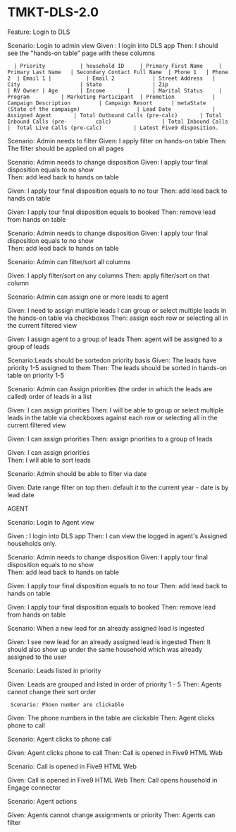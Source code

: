 # TMKT-DLS-2.0


Feature: Login to DLS

Scenario: Login to admin view 
   Given : I login into DLS app 
   Then: I should see the "hands-on table" page with these columns  
   
      | Priority           | household ID     | Primary First Name     |  Primary Last Name   | Secondary Contact Full Name  | Phone 1   | Phone 2  | Email 1 |           | Email 2            | Street Address   | City                   | State                | Zip                          | RV Owner | Age       | Income       |       | Marital Status     | Program          | Marketing Participant  | Promotion            | Campaign Description         | Campaign Resort      | metaState           (State of the campaign)                  | Lead Date             | Assigned Agent       | Total Outbound Calls (pre-calc)       | Total Inbound Calls (pre-         calc)                | Total Inbound Calls      |  Total Live Calls (pre-calc)          | Latest Five9 disposition. 


 
Scenario: Admin needs to filter 
  Given: I apply filter on hands-on table 
  Then: The filter should be applied on all pages 
 


 

 
Scenario: Admin needs to change disposition 
   Given: I apply tour final disposition equals to no show  
   Then: add lead back to hands on table 

   Given: I apply tour final disposition equals to no tour 
   Then: add lead back to hands on table 

   Given: I apply tour final disposition equals to booked 
   Then: remove lead from hands on table 
   
   
   
   
   
 
   
   Scenario: Admin needs to change disposition 
   Given: I apply tour final disposition equals to no show  
   Then: add lead back to hands on table 

   
   
   
   
 Scenario: Admin can filter/sort all columns
 
 Given: I apply filter/sort on any columns
   Then: apply filter/sort on that column
   
   
      
 Scenario: Admin can assign one or more leads to agent
 
 Given: I need to assign multiple leads
 I can group or select multiple leads in the hands-on table via checkboxes
   Then: assign each row or selecting all in the current filtered view
   
 Given: I assign agent to a group of leads 
   Then: agent will be assigned to a group of leads
 
 Scenario:Leads should be sortedon priority basis
 Given: The leads have priority 1-5 assigned to them 
 Then: The leads should be sorted in hands-on table on priority 1-5
 
 Scenario: Admin can Assign priorities (the order in which the leads are called) order of leads in a list
 
 Given: I can assign priorities
   Then: I will be able to group or select multiple leads in the table via checkboxes against each row or selecting all in the current filtered view
   
 Given: I can assign priorities
   Then:  assign priorities to a group of leads
   
   Given: I can assign priorities  
   Then: I will able to sort leads
   
   
  Scenario: Admin should be able to filter via date

 Given:  Date range filter on top
   then: default it to the current year - date is by lead date







AGENT

Scenario: Login to Agent view 

   Given : I login into DLS app 
   Then: I can view the logged in agent's Assigned households only.
   
   
   
Scenario: Admin needs to change disposition 
   Given: I apply tour final disposition equals to no show  
   Then: add lead back to hands on table 

   Given: I apply tour final disposition equals to no tour 
   Then: add lead back to hands on table 

   Given: I apply tour final disposition equals to booked 
   Then: remove lead from hands on table 
   
   
   
   
   Scenario:  When a new lead for an already assigned lead is ingested 
   
   Given: I see new lead for an already assigned lead is ingested 
   Then:  It should also show up under the same household which was already assigned to the user
   
   
   
   Scenario:  Leads listed in priority
   
   Given:  Leads are grouped and listed in order of priority 1 - 5
   Then:  Agents cannot change their sort order
   
   
   
   
     Scenario: Phoen number are clickable
   
   Given: The phone numbers in the table are clickable
   Then:  Agent clicks phone to call
   


   
   Scenario:  Agent clicks to phone call
   
   Given: Agent clicks phone to call
   Then:  Call is opened in Five9 HTML Web


  
  Scenario:  Call is opened in Five9 HTML Web
   
   Given: Call is opened in Five9 HTML Web
   Then:  Call opens household in Engage connector



  Scenario:  Agent actions
   
   Given: Agents cannot change assignments or priority
   Then:  Agents can filter
   
   


   
   
   
   
   
   
